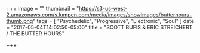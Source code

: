 +++
image = ""
thumbnail = "https://s3-us-west-2.amazonaws.com/s.lumpen.com/media/images/showimages/butterhours-thumb.png"
tags = [ "Psychedelic", "Progressive", "Electronic", "Soul" ]
date = "2017-05-04T14:02:50-05:00"
title = "SCOTT BUFIS & ERIC STREICHERT / THE BUTTER HOURS"

+++

